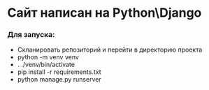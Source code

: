# Сайт написан на Python\Django<br>
### Для запуска:<br>
  - Скланировать репозиторий и перейти в директорию проекта<br>
  - python -m venv venv<br>
  - . ./venv/bin/activate<br>
  - pip install -r requirements.txt<br>
  - python manage.py runserver<br>
